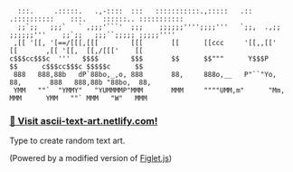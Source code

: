 ````
  :::.     .:::::.   .,-::::  :::   :::::::::::.,:::::   .::      .::::::::::    :::.    ::::::.. :::::::::::
  ;;`;;   ;;;`   ` ,;;;'```'  ;;;    ;;;;;;'''';;;;'''   `;;,  .,;; ;;;;;;'''    ;;`;;   ;;;``;;;;; ;;;;;''''
 ,[[ '[[, '[==/[[[,[[[        [[[       [[      [[ccc     '[[,,[['     [[       ,[[ '[[,  [[,/[[['    [[
c$$$cc$$$c  '''   $$$$        $$$       $$      $$"""      Y$$$P       $$      c$$$cc$$$c $$$$$c      $$
 888   888,88b   dP`88bo,_,o, 888       88,     888o,__   P"``"Yo,     88,       888   888,88b "88bo,  88,
 YMM   ""`  "YMMY"   "YUMMMMP"MMM       MMM     """"UMM,m"      "Mm,   MMM      YMM   ""` MMM   "W"   MMM
````

### **[💬 Visit ascii-text-art.netlify.com!](http://ascii-text-art.netlify.com)**

Type to create random text art.

(Powered by a modified version of [Figlet.js](https://github.com/scottgonzalez/figlet-js))
